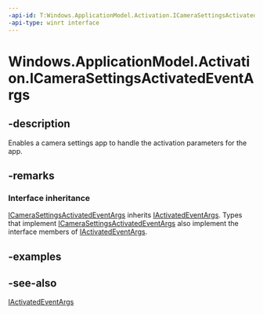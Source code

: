 ```yaml
---
-api-id: T:Windows.ApplicationModel.Activation.ICameraSettingsActivatedEventArgs
-api-type: winrt interface
---
```


<!-- Interface syntax.
public interface ICameraSettingsActivatedEventArgs : Windows.ApplicationModel.Activation.IActivatedEventArgs
-->

# Windows.ApplicationModel.Activation.ICameraSettingsActivatedEventArgs

## -description
Enables a camera settings app to handle the activation parameters for the app.

## -remarks
### Interface inheritance

[ICameraSettingsActivatedEventArgs](icamerasettingsactivatedeventargs.md) inherits [IActivatedEventArgs](iactivatedeventargs.md). Types that implement [ICameraSettingsActivatedEventArgs](icamerasettingsactivatedeventargs.md) also implement the interface members of [IActivatedEventArgs](iactivatedeventargs.md).

## -examples

## -see-also
[IActivatedEventArgs](iactivatedeventargs.md)